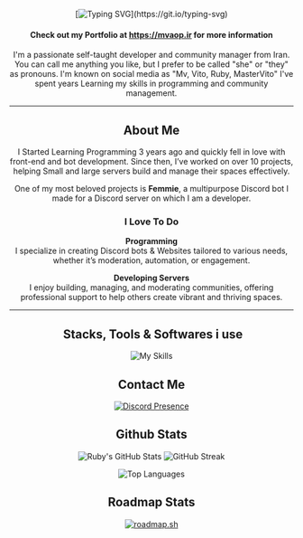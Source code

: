 <div align="center">

[![Typing SVG](https://readme-typing-svg.demolab.com?font=Fira+Code+Bold&weight=100&size=21&pause=1000&color=FFFFFF&center=true&vCenter=true&repeat=false&width=435&lines=Hey+There%2C+I'm+Ruby!)](https://git.io/typing-svg)

#### Check out my Portfolio at https://mvaop.ir for more information

I'm a passionate self-taught developer and community manager from Iran. You can call me anything you like, but I prefer to be called "she" or "they" as pronouns. I'm known on social media as "Mv, Vito, Ruby, MasterVito" I've spent years Learning my skills in programming and community management.  

---

## **About Me**  

I Started Learning Programming 3 years ago and quickly fell in love with front-end and bot development. Since then, I’ve worked on over 10 projects, helping Small and large servers build and manage their spaces effectively.  

One of my most beloved projects is **Femmie**, a multipurpose Discord bot I made for a Discord server on which I am a developer.

### **I Love To Do**  

  **Programming**  
  I specialize in creating Discord bots & Websites tailored to various needs, whether it’s moderation, automation, or engagement.  

**Developing Servers**  
  I enjoy building, managing, and moderating communities, offering professional support to help others create vibrant and thriving spaces.  

---

## ️ **Stacks, Tools & Softwares i use**  
![My Skills](https://skillicons.dev/icons?i=py,tailwind,react,ts,js,nextjs,bootstrap,html,css,pr,figma,vercel,cloudflare,vscode,robloxstudio&theme=dark)

##  **Contact Me** 
[![Discord Presence](https://lanyard.cnrad.dev/api/443136409835012116?theme=transparnet&showDisplayName=true)](https://discord.com/users/443136409835012116)


## **Github Stats**  

![Ruby's GitHub Stats](https://github-stats-tq8s-mvproj.vercel.app/api?username=mvtbh&show_icons=true&theme=radical)  ![GitHub Streak](https://github-readme-streak-stats.herokuapp.com/?user=mvtbh&theme=radical)

![Top Languages](https://github-stats-tq8s-mvproj.vercel.app/api/top-langs/?username=mvtbh&layout=compact&theme=radical)

## **Roadmap Stats**  
 
[![roadmap.sh](https://roadmap.sh/card/wide/67b5be9098abd86c9969cb24?variant=dark&roadmaps=typescript%2Cfull-stack%2Cgit-github%2Cfrontend)](https://roadmap.sh)
